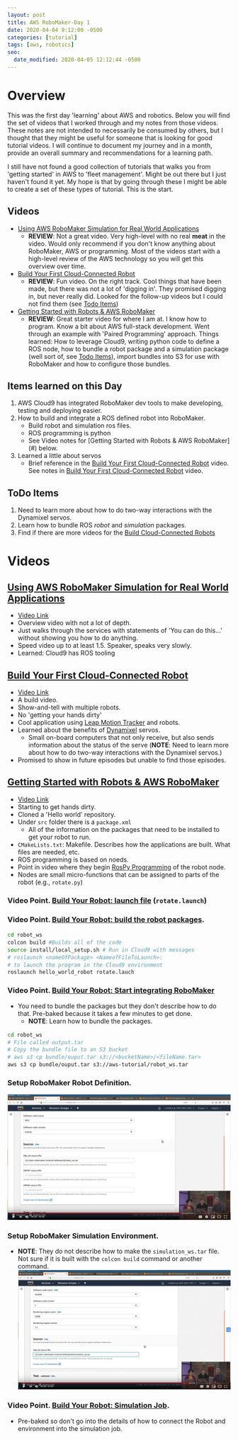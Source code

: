 ```yaml
---
layout: post
title: AWS RoboMaker-Day 1
date: 2020-04-04 9:12:00 -0500
categories: [tutorial]
tags: [aws, robotics]
seo:
  date_modified: 2020-04-05 12:12:44 -0500
---
```


# Overview

This was the first day 'learning' about AWS and robotics. Below you will find the set of videos that I worked through and my notes from those videos. These notes are not intended to necessarily be consumed by others, but I thought that they might be useful for someone that is looking for good tutorial videos. I will continue to document my journey and in a month, provide an overall summary and recommendations for a learning path.

I still have not found a good collection of tutorials that walks you from 'getting started' in AWS to 'fleet management'. Might be out there but I just haven't found it yet. My hope is that by going through these I might be able to create a set of these types of tutorial. This is the start.

## Videos
* [Using AWS RoboMaker Simulation for Real World Applications](#RealWorldApps)
    * **REVIEW**: Not a great video. Very high-level with no real **meat** in the video. Would only recommend if you don't know anything about RoboMaker, AWS or programming. Most of the videos start with a high-level review of the AWS technology so you will get this overview over time.
* [Build Your First Cloud-Connected Robot](#BuildCloudRobot)
    * **REVIEW**: Fun video. On the right track. Cool things that have been made, but there was not a lot of 'digging in'. They promised digging in, but never really did. Looked for the follow-up videos but I could not find them (see [Todo Items](#todo)) 
* [Getting Started with Robots & AWS RoboMaker](#GettingStartedRoboMaker)
    * **REVIEW**: Great starter video for where I am at. I know how to program. Know a bit about AWS full-stack development. Went through an example with 'Paired Programming' approach. Things learned: How to leverage Cloud9, writing python code to define a ROS node, how to bundle a robot package and a simulation package (well sort of, see [Todo Items](#todo)), import bundles into S3 for use with RoboMaker and how to configure those bundles.

## Items learned on this Day
1. AWS Cloud9 has integrated RoboMaker dev tools to make developing, testing and deploying easier.
2. How to build and integrate a ROS defined robot into RoboMaker.
    * Build robot and simulation ros files.
    * ROS programming is python
    * See Video notes for [Getting Started with Robots & AWS RoboMaker](#<a name="GettingStartedRoboMaker"></a>) below.
3. Learned a little about servos
    * Brief reference in the [Build Your First Cloud-Connected Robot](https://youtu.be/Paw7fkGUg18) video. See notes in [Build Your First Cloud-Connected Robot](#BuildCloudRobot) video.

## <a name="todo"></a>ToDo Items

1. Need to learn more about how to do two-way interactions with the Dynamixel servos.
2. Learn how to bundle ROS *robot* and *simulation* packages.
3. Find if there are more videos for the [Build Cloud-Connected Robots](#BuildCloudRobot)

# Videos

## <a name="RealWorldApps"></a>[Using AWS RoboMaker Simulation for Real World Applications](https://youtu.be/eQYUAMFvpLg)
* [Video Link](https://youtu.be/eQYUAMFvpLg)
* Overview video with not a lot of depth. 
* Just walks through the services with statements of 'You can do this...' without showing you how to do anything.
* Speed video up to at least 1.5. Speaker, speaks very slowly.
* Learned: Cloud9 has ROS tooling

## <a name="BuildCloudRobot"></a> [Build Your First Cloud-Connected Robot](https://youtu.be/Paw7fkGUg18)
* [Video Link](https://youtu.be/Paw7fkGUg18)
* A build video. 
* Show-and-tell with multiple robots.
* No 'getting your hands dirty'
* Cool application using [Leap Motion Tracker](https://www.ultraleap.com/product/leap-motion-controller/) and robots.
* Learned about the benefits of [Dynamixel](http://www.robotis.us/dynamixel/) servos.
    * Small on-board computers that not only receive, but also sends information about the status of the serve (**NOTE**: Need to learn more about how to do two-way interactions with the Dynamixel servos.)
* Promised to show in future episodes but unable to find those episodes.

## <a name="GettingStartedRoboMaker"></a>[Getting Started with Robots & AWS RoboMaker](https://youtu.be/4R4_GCiayD8)
* [Video Link](https://youtu.be/4R4_GCiayD8)
* Starting to get hands dirty.
* Cloned a 'Hello world' repository.
* Under `src` folder there is a `package.xml`
    * All of the information on the packages that need to be installed to get your robot to run.
* `CMakeLists.txt`: Makefile. Describes how the applications are built. What files are needed, etc.
* ROS programming is based on noeds.
* Point in video where they begin [RosPy Programming](https://youtu.be/4R4_GCiayD8?t=532) of the robot node.
* Nodes are small micro-functions that can be assigned to parts of the robot (e.g., `rotate.py`)
### Video Point. [Build Your Robot: launch file](https://youtu.be/4R4_GCiayD8?t=1380) (`rotate.launch`)
### Video Point. [Build Your Robot: build the robot packages](https://youtu.be/4R4_GCiayD8).
```bash
cd robot_ws
colcon build #Builds all of the code
source install/local_setup.sh # Run in Cloud9 with messages
# roslaunch <nameOfPackage> <NameofFileToLaunch>: 
# to launch the program in the Cloud9 environment
roslaunch hello_world_robot rotate.lauch  
```
### Video Point. [Build Your Robot: Start integrating RoboMaker](https://youtu.be/4R4_GCiayD8?t=2038)
* You need to bundle the packages but they don't describe how to do that. Pre-baked because it takes a few minutes to get done.
    * **NOTE**: Learn how to bundle the packages.
```bash
cd robot_ws
# File called output.tar
# Copy the bundle file to an S3 bucket
# aws s3 cp bundle/ouput.tar s3://<bucketName>/<fileName.tar>
aws s3 cp bundle/ouput.tar s3://aws-tutorial/robot_ws.tar
```
### Setup RoboMaker Robot Definition.
![RoboMaker Robot Definition](/assets/img/post_images/AWS-RoboMaker/AWS-RoboMaker-Robot-Variables.png)

### Setup RoboMaker Simulation Environment.
* **NOTE**: They do not describe how to make the `simulation_ws.tar` file. Not sure if it is built with the `colcon build` command or another command.
![RoboMaker Simulation Definition](/assets/img/post_images/AWS-RoboMaker/AWS-RoboMaker-Simulation-Variables.png)
### Video Point. [Build Your Robot: Simulation Job](https://youtu.be/4R4_GCiayD8?t=2430).
* Pre-baked so don't go into the details of how to connect the Robot and environment into the simulation job.



